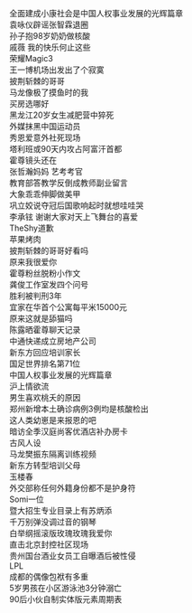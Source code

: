 全面建成小康社会是中国人权事业发展的光辉篇章  
袁咏仪辟谣张智霖退圈  
孙子抱98岁奶奶做核酸  
戚薇 我的快乐何止这些  
荣耀Magic3  
王一博机场出发出了个寂寞  
披荆斩棘的哥哥  
马龙像极了摸鱼时的我  
买房选哪好  
黑龙江20岁女生减肥营中猝死  
外媒抹黑中国运动员  
秀恩爱意外社死现场  
塔利班或90天内攻占阿富汗首都  
霍尊镜头还在  
张哲瀚妈妈 艺考考官  
教育部答教学反倒成教师副业留言  
大象乖乖伸脚做美甲  
巩立姣说夺冠后国歌响起时就想哇哇哭  
李承铉 谢谢大家对天上飞舞台的喜爱  
TheShy道歉  
苹果烤肉  
披荆斩棘的哥哥好看吗  
原来我很爱你  
霍尊粉丝脱粉小作文  
龚俊工作室发四个问号  
胜利被判刑3年  
宜家在华首个公寓每平米15000元  
原来这就是舔猫吗  
陈露晒霍尊聊天记录  
中通快递成立房地产公司  
新东方回应培训家长  
国足世界排名第71位  
中国人权事业发展的光辉篇章  
沪上情欲流  
男生喜欢桃夭的原因  
郑州新增本土确诊病例3例均是核酸检出  
这人类幼崽是来报恩的吧  
暗访全季汉庭尚客优酒店补办房卡  
古风人设  
马龙樊振东隔离训练视频  
新东方转型培训父母  
玉楼春  
外交部称任何外籍身份都不是护身符  
Somi一位  
暨大招生专业目录上有苏炳添  
千万别弹没调过音的钢琴  
白举纲摇滚版玫瑰玫瑰我爱你  
直击北京封控社区现场  
贵州国台酒业女员工自曝酒后被性侵  
LPL  
成都的偶像包袱有多重  
5岁男孩在小区游泳池3分钟溺亡  
90后小伙自制实体版元素周期表  
